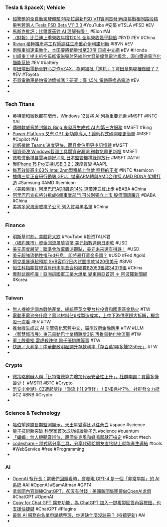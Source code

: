 ### Tesla & SpaceX; Vehicle
- [超驚艷的全自動駕駛體驗!特斯拉最新FSD V11實測首發!再度挑戰相同路段結果判若兩人!Tesla FSD Beta V11.3.3 ](https://www.youtube.com/watch?v=wj7H2WevGxI) #YouTube #安築 #TSLA #FSD #EV
- [馬斯克批評：比爾蓋茲對 AI 理解有限！](https://www.inside.com.tw/article/31161-musk-said-gates-understading-of-AI-is-limited) #Elon #AI
- [〈財報〉比亞迪上季營收年增120% 全年營收幾乎翻倍](https://news.cnyes.com/news/id/5129891) #BYD #EV #China
- [Rivian 積極擴產將工程師調往生產重心伊利諾州廠](https://technews.tw/2023/03/27/rivian-moves-more-engineers-near-illinois-ev-factory-to-speed-up-output/) #RIVN #EV
- [兩輪車加速電動化，本田要將銷量增至20倍  日經中文網](https://zh.cn.nikkei.com/industry/icar/51808-2023-03-27-05-00-30.html) #EV #Honda
- [川崎重工提出航空母艦電磁彈射系統的大容量鎳氫電池概念，源自鐵道電汽化儲能系統](https://www.cool3c.com/article/191262) #EV #battery
- [豐田端出電動車野心之作bZ4X，為何被批「尷尬」？豐田章男哪裡做錯了？](https://www.bnext.com.tw/article/74617/eleccar-situation-akio-toyoda-) #EV #Toyota
- [不買電動車是怕電池壞掉嗎？研究：僅 1.5% 電動車換過電池](https://technews.tw/2023/03/28/ev-barely-replace-battery/) #EV
-
-
### Tech Titans
- [英特爾和微軟都在暗示，Windows 12會將 AI 列為重要元素](https://www.techbang.com/posts/104389-both-intel-and-microsoft-seem-to-be-hinting-at-the-arrival-of) #MSFT #INTC #AI
- [傳微軟威脅將封鎖以 Bing 來發展生成式 AI 的第三方服務](https://www.kocpc.com.tw/archives/485897) #MSFT #Bing
- [Power Platform 又有 GPT 新功能導入！讓低程式碼開發更簡單](https://news.microsoft.com/zh-tw/features/power-platform-gpt/) #MSFT #Copilot #AI
- [新版微軟 Teams 速度更快，而且會佔用更少記憶體](https://chinese.engadget.com/microsofts-redesigned-teams-app-is-faster-and-less-of-a-memory-hog-083034635.html) #MSFT
- [個資恐洩 Windows截圖工具爆資安漏洞 微軟急釋更新檔](https://www.worldjournal.com/wj/story/122160/7061769) #MSFT
- [微軟併動視暴雪再傳好消息 日本監管機構綠燈放行](https://news.cnyes.com/news/id/5129772) #MSFT #ATVI
- [曝iPhone 15 Pro支持USB 3.2：速度質變](https://news.xfastest.com/apple/125771/iphone-15pro/) #AAPL
- [每瓦效能高出63% Intel 2nm製程紙上無敵 穩穩的王者](https://news.xfastest.com/intel/125578/intel-20a-18a-2/) #INTC #semicon
- [據傳三星正自研行動端 GPU，拋棄ARM轉與AMD合作採 AMD RDNA 架構打造](https://www.techbang.com/posts/104961-it-is-reported-that-samsung-is-developing-its-own-mobile-gpu) #Samsung #AMD #semicon
- [〈美股盤後〉阿里巴巴ADR飆逾14% 道瓊連三紅止步](https://m.cnyes.com/news/id/5129857) #BABA #China
- [阿里巴巴宣布將分拆成6個事業部門 可分別獨立上市 股價聞訊躍升](https://news.cnyes.com/news/id/5129639) #BABA #China
- [美將多家海康威視子公司 列入貿易黑名單](https://m.cnyes.com/news/id/5130189) #China
-
### Finance
- [明斯基时刻，美股将大跌](https://www.youtube.com/watch?v=pVcEEDAt2uI) #YouTube #投资TALK君
- [〈紐約匯市〉資金回流風險貨幣 美元指數連兩日走軟](https://m.cnyes.com/news/id/5130172) #USD
- [美元周度展望：聯準會放棄鷹派觀點，美元未來還有得跌！](https://www.dailyfxasia.com/cn/outlook/20230327-4696.html) #USD
- [美元超強流動性攜Fed升息，即將暴打黃金多頭？](https://www.dailyfxasia.com/cn/cmarkets/20230328-23531.html) #USD #Fed #gold
- [擠兌風暴遠超預期 SVB客戶2日內試圖提款1420億美元](https://m.cnyes.com/news/id/5130169) #SIVB
- [恒生科指期貨現貨月份未平倉合約總數82053張減34379張](https://m.cnyes.com/news/id/5130321) #China
- [俄制武器吃癟！亞洲這國軍工業大爆單 變東南亞首選 ＊ 阿波羅新聞網](https://tw.aboluowang.com/2023/0327/1882331.html) #Korea
-
### Taiwan
- [無人機被定調為戰略產業，總統蔡英文要台杉投資和國家基金點火](https://technews.tw/2023/03/27/president-tsai-promote-drones-as-national-strategic-industry/) #TW
- [電動車電池夯什麼？電池材料佔6成製造成本，上中下游供應鏈大拆解，概念股一次看](https://www.sinotrade.com.tw/richclub/industry/電動車電池夯什麼-電池材料佔6成製造成本-上中下游供應鏈大拆解-概念股一次看-640ac1b3cdf0af3904001d35) #EV #TW
- [推台版生成式 AI 引擎強化繁體中文，瞄準政府金融應用](https://technews.tw/2023/03/28/taiwan-ai-chatgpt-financial-application/) #TW #LLM
- [〈智慧城市展〉東元電動巴士業績跳增3倍 再推電動化物流車](https://news.cnyes.com/news/id/5129372) #TW
- [軍工股重挫 雷虎殺跌停 逾千張排隊等賣](https://ctee.com.tw/news/stocks/833804.html) #TW
- [快訊／大利多！中華郵政明起調升存款利率「存百萬1年多賺1250元」](https://today.line.me/tw/v2/article/NvQP9lG) #TW
-
### Crypto
- [微策略創辦人稱「比特幣總算力增加代表安全性上升」，社群嘲諷：買最多懂最少！](https://abmedia.io/the-debate-over-bitcoin-energy-consumption) #MSTR #BTC #Crypto
- [幣安出金潮》CZ遭起訴後「淨流出11.9億鎂」！BNB急挫7%、社群發文力挺](https://www.blocktempo.com/community-supports-cz-and-continues-to-believe-in-binance-bnb-decline/) #CZ #BNB #Crypto
-
### Science & Technology
- [哈伯望遠鏡長期監測顯示，天王星變得比以往蒼白](https://technews.tw/2023/03/28/uranus-hubble-telescope/) #space #science
- [量子技術新突破 科學家首次成功操縱量子光](https://www.epochtimes.com/b5/23/3/28/n13959918.htm) #science #quantum
- [「蝙蝠」無人機聽音辨位，廉價麥克風和蜂鳴器就可搞定](https://www.techbang.com/posts/104990-bat-drone-microphones) #Robot #tech
- [codeshare – 程式碼分享工具，分享代碼給朋友直接貼上就能產生連結](https://steachs.com/archives/62347) #tools #WebService #free #Programming
-
### AI
- [OpenAI 執行長：當我們回頭看時，會發現 GPT-4 是一個「非常早期」的 AI 系統](https://buzzorange.com/techorange/2023/03/28/sam-altman-the-future-of-ai/) #AI #OpenAI #SamAltman #GPT4
- [拿新聞內容訓練ChatGPT，卻沒有付錢！美國新聞集團要向OpenAI求償](https://www.bnext.com.tw/article/74613/openai-inf-right-court) #ChatGPT #OpenAI
- [Copy for Chat GPT 擴充功能，為 ChatGPT 加入一鍵複製回答內容按鈕，也支援快捷鍵](https://www.kocpc.com.tw/archives/486101) #ChatGPT #Plugins
- [最新 AI 服務白名單申請總整理，你還缺什麼沒註冊？ (持續更新)](https://www.soft4fun.net/tech/ai/ai-service-waitlist.htm) #AI
-